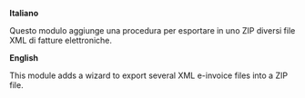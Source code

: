 **Italiano**

Questo modulo aggiunge una procedura per esportare in uno ZIP diversi file XML di
fatture elettroniche.

**English**

This module adds a wizard to export several XML e-invoice files into a ZIP file.
